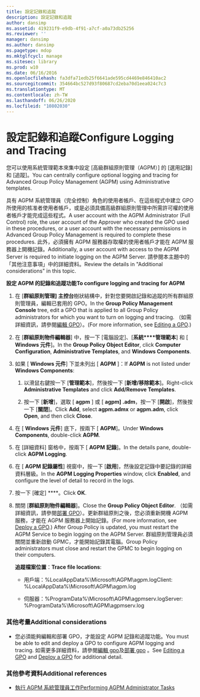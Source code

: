 ```yaml
---
title: 設定記錄和追蹤
description: 設定記錄和追蹤
author: dansimp
ms.assetid: 419231f9-e9db-4f91-a7cf-a0a73db25256
ms.reviewer: ''
manager: dansimp
ms.author: dansimp
ms.pagetype: mdop
ms.mktglfcycl: manage
ms.sitesec: library
ms.prod: w10
ms.date: 06/16/2016
ms.openlocfilehash: fa3dfa71edb25f6641ade595cd4469e846410ac2
ms.sourcegitcommit: 354664bc527d93f80687cd2eba70d1eea024c7c3
ms.translationtype: MT
ms.contentlocale: zh-TW
ms.lasthandoff: 06/26/2020
ms.locfileid: "10802030"
---
```

# <span data-ttu-id="ced9d-103">設定記錄和追蹤</span><span class="sxs-lookup"><span data-stu-id="ced9d-103">Configure Logging and Tracing</span></span>


<span data-ttu-id="ced9d-104">您可以使用系統管理範本來集中設定 [高級群組原則管理（AGPM）] 的 [選用記錄] 和 [追蹤]。</span><span class="sxs-lookup"><span data-stu-id="ced9d-104">You can centrally configure optional logging and tracing for Advanced Group Policy Management (AGPM) using Administrative templates.</span></span>

<span data-ttu-id="ced9d-105">具有 AGPM 系統管理員（完全控制）角色的使用者帳戶、在這些程式中建立 GPO 所使用的核准者使用者帳戶，或是必須具備高級群組原則管理中所需許可權的使用者帳戶才能完成這些程式。</span><span class="sxs-lookup"><span data-stu-id="ced9d-105">A user account with the AGPM Administrator (Full Control) role, the user account of the Approver who created the GPO used in these procedures, or a user account with the necessary permissions in Advanced Group Policy Management is required to complete these procedures.</span></span> <span data-ttu-id="ced9d-106">此外，必須擁有 AGPM 服務器存取權的使用者帳戶才能在 AGPM 服務器上開機記錄。</span><span class="sxs-lookup"><span data-stu-id="ced9d-106">Additionally, a user account with access to the AGPM Server is required to initiate logging on the AGPM Server.</span></span> <span data-ttu-id="ced9d-107">請參閱本主題中的「其他注意事項」中的詳細資料。</span><span class="sxs-lookup"><span data-stu-id="ced9d-107">Review the details in "Additional considerations" in this topic.</span></span>

**<span data-ttu-id="ced9d-108">設定 AGPM 的記錄和追蹤功能</span><span class="sxs-lookup"><span data-stu-id="ced9d-108">To configure logging and tracing for AGPM</span></span>**

1.  <span data-ttu-id="ced9d-109">在 [**群組原則管理] 主控台**樹狀結構中，針對您要開啟記錄和追蹤的所有群組原則管理員，編輯已套用的 GPO。</span><span class="sxs-lookup"><span data-stu-id="ced9d-109">In the **Group Policy Management Console** tree, edit a GPO that is applied to all Group Policy administrators for which you want to turn on logging and tracing.</span></span> <span data-ttu-id="ced9d-110">（如需詳細資訊，請參閱[編輯 GPO](editing-a-gpo.md)）。</span><span class="sxs-lookup"><span data-stu-id="ced9d-110">(For more information, see [Editing a GPO](editing-a-gpo.md).)</span></span>

2.  <span data-ttu-id="ced9d-111">在 [**群組原則物件編輯器**] 中，按一下 [電腦設定]、[**系統\*\*\*\*管理範本**] 和 [ **Windows 元件**]。</span><span class="sxs-lookup"><span data-stu-id="ced9d-111">In the **Group Policy Object Editor**, click **Computer Configuration**, **Administrative Templates**, and **Windows Components**.</span></span>

3.  <span data-ttu-id="ced9d-112">如果 [ **Windows 元件**] 下並未列出 [ **AGPM** ]：</span><span class="sxs-lookup"><span data-stu-id="ced9d-112">If **AGPM** is not listed under **Windows Components**:</span></span>

    1.  <span data-ttu-id="ced9d-113">以滑鼠右鍵按一下 [**管理範本**]，然後按一下 [**新增/移除範本**]。</span><span class="sxs-lookup"><span data-stu-id="ced9d-113">Right-click **Administrative Templates** and click **Add/Remove Templates**.</span></span>

    2.  <span data-ttu-id="ced9d-114">按一下 [**新增**]，選取 [ **agpm** ] 或 [ **agpm] .adm**，按一下 [**開啟**]，然後按一下 [**關閉**]。</span><span class="sxs-lookup"><span data-stu-id="ced9d-114">Click **Add**, select **agpm.admx** or **agpm.adm**, click **Open**, and then click **Close**.</span></span>

4.  <span data-ttu-id="ced9d-115">在 [ **Windows 元件**] 底下，按兩下 [ **AGPM**]。</span><span class="sxs-lookup"><span data-stu-id="ced9d-115">Under **Windows Components**, double-click **AGPM**.</span></span>

5.  <span data-ttu-id="ced9d-116">在 [詳細資料] 窗格中，按兩下 [ **AGPM 記錄**]。</span><span class="sxs-lookup"><span data-stu-id="ced9d-116">In the details pane, double-click **AGPM Logging**.</span></span>

6.  <span data-ttu-id="ced9d-117">在 [ **AGPM 記錄屬性**] 視窗中，按一下 [**啟用**]，然後設定記錄中要記錄的詳細資料層級。</span><span class="sxs-lookup"><span data-stu-id="ced9d-117">In the **AGPM Logging Properties** window, click **Enabled**, and configure the level of detail to record in the logs.</span></span>

7.  <span data-ttu-id="ced9d-118">按一下 \[確定\] \*\*\*\*。</span><span class="sxs-lookup"><span data-stu-id="ced9d-118">Click **OK**.</span></span>

8.  <span data-ttu-id="ced9d-119">關閉 [**群組原則物件編輯器**]。</span><span class="sxs-lookup"><span data-stu-id="ced9d-119">Close the **Group Policy Object Editor**.</span></span> <span data-ttu-id="ced9d-120">（如需詳細資訊，請參閱[部署 GPO](deploy-a-gpo.md)）。更新群組原則之後，您必須重新開機 AGPM 服務，才能在 AGPM 服務器上開始記錄。</span><span class="sxs-lookup"><span data-stu-id="ced9d-120">(For more information, see [Deploy a GPO](deploy-a-gpo.md).) After Group Policy is updated, you must restart the AGPM Service to begin logging on the AGPM Server.</span></span> <span data-ttu-id="ced9d-121">群組原則管理員必須關閉並重新啟動 GPMC，才能開始記錄其電腦。</span><span class="sxs-lookup"><span data-stu-id="ced9d-121">Group Policy administrators must close and restart the GPMC to begin logging on their computers.</span></span>

    <span data-ttu-id="ced9d-122">**追蹤檔案位置**：</span><span class="sxs-lookup"><span data-stu-id="ced9d-122">**Trace file locations**:</span></span>

    -   <span data-ttu-id="ced9d-123">用戶端：%LocalAppData%\\Microsoft\\AGPM\\agpm.log</span><span class="sxs-lookup"><span data-stu-id="ced9d-123">Client: %LocalAppData%\\Microsoft\\AGPM\\agpm.log</span></span>

    -   <span data-ttu-id="ced9d-124">伺服器：%ProgramData%\\Microsoft\\AGPM\\agpmserv.log</span><span class="sxs-lookup"><span data-stu-id="ced9d-124">Server: %ProgramData%\\Microsoft\\AGPM\\agpmserv.log</span></span>

### <span data-ttu-id="ced9d-125">其他考量</span><span class="sxs-lookup"><span data-stu-id="ced9d-125">Additional considerations</span></span>

-   <span data-ttu-id="ced9d-126">您必須能夠編輯和部署 GPO，才能設定 AGPM 記錄和追蹤功能。</span><span class="sxs-lookup"><span data-stu-id="ced9d-126">You must be able to edit and deploy a GPO to configure AGPM logging and tracing.</span></span> <span data-ttu-id="ced9d-127">如需更多詳細資料，請參閱[編輯 gpo](editing-a-gpo.md)及[部署 gpo](deploy-a-gpo.md) 。</span><span class="sxs-lookup"><span data-stu-id="ced9d-127">See [Editing a GPO](editing-a-gpo.md) and [Deploy a GPO](deploy-a-gpo.md) for additional detail.</span></span>

### <span data-ttu-id="ced9d-128">其他參考資料</span><span class="sxs-lookup"><span data-stu-id="ced9d-128">Additional references</span></span>

-   [<span data-ttu-id="ced9d-129">執行 AGPM 系統管理員工作</span><span class="sxs-lookup"><span data-stu-id="ced9d-129">Performing AGPM Administrator Tasks</span></span>](performing-agpm-administrator-tasks.md)

 

 





